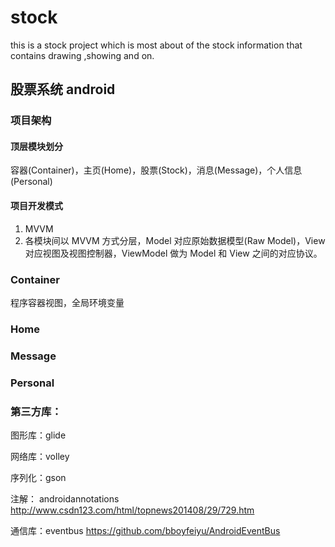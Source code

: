 # stock
this is a stock project which is most about of the stock information that contains drawing ,showing and on.
## 股票系统 android

### 项目架构

#### 顶层模块划分

容器(Container)，主页(Home)，股票(Stock)，消息(Message)，个人信息(Personal)

#### 项目开发模式

1. MVVM 
2. 各模块间以 MVVM 方式分层，Model 对应原始数据模型(Raw Model)，View 对应视图及视图控制器，ViewModel 做为 Model 和 View 之间的对应协议。

### Container

程序容器视图，全局环境变量

### Home


### Message

### Personal

### 第三方库：

图形库：glide

网络库：volley

序列化：gson

注解：  androidannotations
       http://www.csdn123.com/html/topnews201408/29/729.htm

通信库：eventbus
       https://github.com/bboyfeiyu/AndroidEventBus